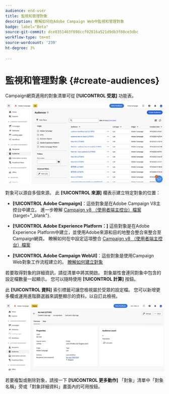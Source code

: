 ```yaml
---
audience: end-user
title: 監視和管理對象
description: 瞭解如何在Adobe Campaign Web中監視和管理對象
badge: label="Beta"
source-git-commit: dce8351463f898ccf02816a521d9db3f80ce3dbc
workflow-type: tm+mt
source-wordcount: '239'
ht-degree: 3%

---
```



# 監視和管理對象 {#create-audiences}

Campaign網頁適用的對象清單可從 **[!UICONTROL 受眾]** 功能表。

![](assets/audiences-list.png)

對象可以源自多個來源。 此 **[!UICONTROL 來源]** 欄表示建立特定對象的位置：

* **[!UICONTROL Adobe Campaign]**：這些對象是在Adobe Campaign V8主控台中建立。 進一步瞭解 [Campaign v8 （使用者端主控台）檔案](https://experienceleague.adobe.com/docs/campaign/campaign-v8/audience/create-audiences/create-audiences.html){target="_blank"}.

* **[!UICONTROL Adobe Experience Platform：]** 這些對象是在Adobe Experience Platform中建立，並使用Adobe來源和目的地整合整合來整合至Campaign網頁。 瞭解如何在中設定這項整合 [Campaign v8 （使用者端主控台）檔案](https://experienceleague.adobe.com/docs/campaign/campaign-v8/connect/ac-aep/ac-aep.html)

* **[!UICONTROL Adobe Campaign WebUI]**：這些對象是使用Campaign Web對象工作流程建立的。 [瞭解如何建立對象](create-audience.md)

若要取得對象的詳細資訊，請從清單中將其開啟。 對象屬性會連同對象中包含的設定檔數量一起顯示。 您可以隨時使用 **[!UICONTROL 計算]** 按鈕。

此 **[!UICONTROL 資料]** 索引標籤可讓您檢視屬於受眾的設定檔。 您可以新增更多欄或運用進階篩選器來調整顯示的資料，以自訂此檢視。

![](assets/audiences-details.png)

若要複製或刪除對象，請按一下 **[!UICONTROL 更多動作]** 「對象」清單中「對象名稱」旁或「對象詳細資料」畫面內的可用按鈕。
